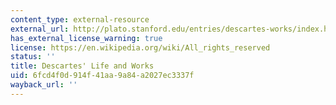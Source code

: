 ```yaml
---
content_type: external-resource
external_url: http://plato.stanford.edu/entries/descartes-works/index.html
has_external_license_warning: true
license: https://en.wikipedia.org/wiki/All_rights_reserved
status: ''
title: Descartes' Life and Works
uid: 6fcd4f0d-914f-41aa-9a84-a2027ec3337f
wayback_url: ''
---
```

